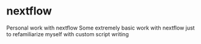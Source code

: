 # nextflow
Personal work with nextflow
Some extremely basic work with nextflow just to refamiliarize myself with custom script writing
